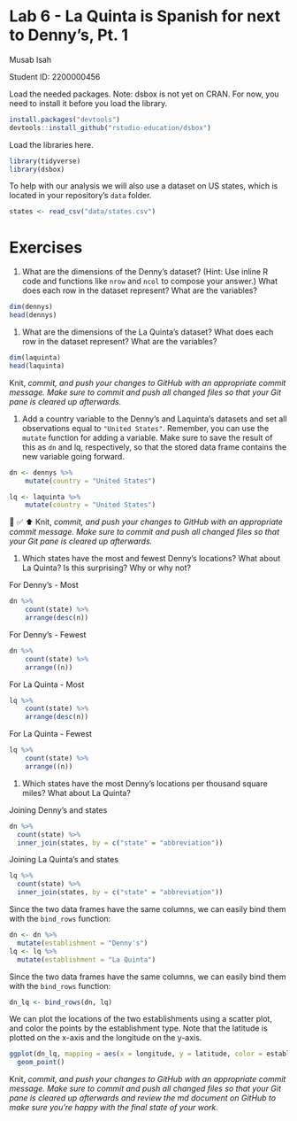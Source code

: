 Lab 6 - La Quinta is Spanish for next to Denny’s, Pt. 1
================
Musab Isah

Student ID: 2200000456

Load the needed packages. Note: dsbox is not yet on CRAN. For now, you
need to install it before you load the library.

``` r
install.packages("devtools")
devtools::install_github("rstudio-education/dsbox")
```

Load the libraries here.

``` r
library(tidyverse)
library(dsbox)
```

To help with our analysis we will also use a dataset on US states, which
is located in your repository’s `data` folder.

``` r
states <- read_csv("data/states.csv")
```

# Exercises

1.  What are the dimensions of the Denny’s dataset? (Hint: Use inline R
    code and functions like `nrow` and `ncol` to compose your answer.)
    What does each row in the dataset represent? What are the variables?

``` r
dim(dennys)
head(dennys)
```

1.  What are the dimensions of the La Quinta’s dataset? What does each
    row in the dataset represent? What are the variables?

``` r
dim(laquinta)
head(laquinta)
```

Knit, *commit, and push your changes to GitHub with an appropriate
commit message. Make sure to commit and push all changed files so that
your Git pane is cleared up afterwards.*

1.  Add a country variable to the Denny’s and Laquinta’s datasets and
    set all observations equal to `"United States"`. Remember, you can
    use the `mutate` function for adding a variable. Make sure to save
    the result of this as `dn` and lq, respectively, so that the stored
    data frame contains the new variable going forward.

``` r
dn <- dennys %>%
    mutate(country = "United States")
```

``` r
lq <- laquinta %>%
    mutate(country = "United States")
```

🧶 ✅ ⬆️ Knit, *commit, and push your changes to GitHub with an
appropriate commit message. Make sure to commit and push all changed
files so that your Git pane is cleared up afterwards.*

1.  Which states have the most and fewest Denny’s locations? What about
    La Quinta? Is this surprising? Why or why not?

For Denny’s - Most

``` r
dn %>%
    count(state) %>%
    arrange(desc(n))
```

For Denny’s - Fewest

``` r
dn %>%
    count(state) %>%
    arrange((n))
```

For La Quinta - Most

``` r
lq %>%
    count(state) %>%
    arrange(desc(n))
```

For La Quinta - Fewest

``` r
lq %>%
    count(state) %>%
    arrange((n))
```

1.  Which states have the most Denny’s locations per thousand square
    miles? What about La Quinta?

Joining Denny’s and states

``` r
dn %>%
  count(state) %>%
  inner_join(states, by = c("state" = "abbreviation"))
```

Joining La Quinta’s and states

``` r
lq %>%
  count(state) %>%
  inner_join(states, by = c("state" = "abbreviation"))
```

Since the two data frames have the same columns, we can easily bind them
with the `bind_rows` function:

``` r
dn <- dn %>%
  mutate(establishment = "Denny's")
lq <- lq %>%
  mutate(establishment = "La Quinta")
```

Since the two data frames have the same columns, we can easily bind them
with the `bind_rows` function:

``` r
dn_lq <- bind_rows(dn, lq)
```

We can plot the locations of the two establishments using a scatter
plot, and color the points by the establishment type. Note that the
latitude is plotted on the x-axis and the longitude on the y-axis.

``` r
ggplot(dn_lq, mapping = aes(x = longitude, y = latitude, color = establishment)) +
  geom_point()
```

Knit, *commit, and push your changes to GitHub with an appropriate
commit message. Make sure to commit and push all changed files so that
your Git pane is cleared up afterwards and review the md document on
GitHub to make sure you’re happy with the final state of your work.*
